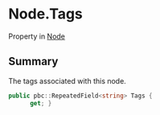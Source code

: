 # Node.Tags

Property in [Node](/docs/api/csharp/yarn.node.md)

## Summary


The tags associated with this node.


```csharp
public pbc::RepeatedField<string> Tags {
      get; }
```

